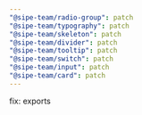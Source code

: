 ```yaml
---
"@sipe-team/radio-group": patch
"@sipe-team/typography": patch
"@sipe-team/skeleton": patch
"@sipe-team/divider": patch
"@sipe-team/tooltip": patch
"@sipe-team/switch": patch
"@sipe-team/input": patch
"@sipe-team/card": patch
---
```


fix: exports
